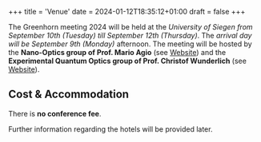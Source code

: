 +++
title = 'Venue'
date = 2024-01-12T18:35:12+01:00
draft = false
+++

The Greenhorn meeting 2024 will be held at the *University of Siegen from September 10th (Tuesday) till September 12th (Thursday)*.
The *arrival day will be September 9th (Monday)* afternoon. The meeting will be hosted by the **Nano-Optics group of Prof. Mario Agio** (see <a href="https://nano-optics.physik.uni-siegen.de">Website</a>) and
the **Experimental Quantum Optics group of Prof. Christof Wunderlich** (see <a href="https://quantenoptik.uni-siegen.de/index.xml.en?lang=en">Website</a>).

## Cost & Accommodation

There is **no conference fee**.

Further information regarding the hotels will be provided later.
